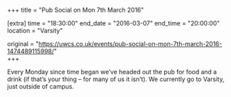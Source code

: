 +++
title = "Pub Social on Mon 7th March 2016"

[extra]
time = "18:30:00"
end_date = "2016-03-07"
end_time = "20:00:00"
location = "Varsity"

original = "https://uwcs.co.uk/events/pub-social-on-mon-7th-march-2016-1474489115998/"    
+++

Every Monday since time began we’ve headed out the pub for food and a drink (if that’s your thing – for many of us it isn’t). We currently go to Varsity, just outside of campus.

